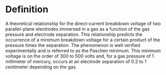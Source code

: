 # Definition

A theoretical relationship for the direct-current breakdown voltage of
two parallel-plane electrodes immersed in a gas as a function of the gas
pressure and electrode separation. This relationship predicts the
occurrence of a minimum breakdown voltage for a certain product of the
pressure times the separation. The phenomenon is well verified
experimentally and is referred to as the Paschen minimum. This minimum
voltage is on the order of 300 to 500 volts and, for a gas pressure of 1
millimeter of mercury, occurs at an electrode separation of 0.2 to 1
centimeter depending on the gas.
